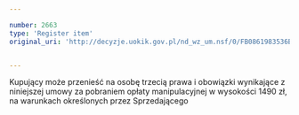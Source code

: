 ```yaml
---

number: 2663
type: 'Register item'
original_uri: 'http://decyzje.uokik.gov.pl/nd_wz_um.nsf/0/FB0861983536BF91C125792E004533AF?OpenDocument'


---
```


Kupujący może przenieść na osobę trzecią prawa i obowiązki wynikające z niniejszej umowy za pobraniem opłaty manipulacyjnej w wysokości 1490 zł, na warunkach określonych przez Sprzedającego
